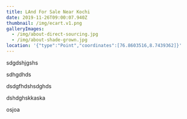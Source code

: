 ```yaml
---
title: LAnd For Sale Near Kochi
date: 2019-11-26T09:00:07.940Z
thumbnail: /img/ecart.v1.png
galleryImages:
  - /img/about-direct-sourcing.jpg
  - /img/about-shade-grown.jpg
location: '{"type":"Point","coordinates":[76.8603516,8.7439362]}'
---
```

sdgdshjgshs

sdhgdhds

dsdgfhdshsdghds



dshdghskkaska

osjoa
